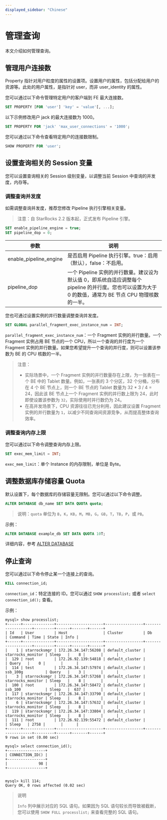 ```yaml
---
displayed_sidebar: "Chinese"
---
```


# 管理查询

本文介绍如何管理查询。

## 管理用户连接数

Property 指针对用户粒度的属性的设置项。设置用户的属性，包括分配给用户的资源等。此处的用户属性，是指针对 user，而非 user_identity 的属性。

您可以通过以下命令管理特定用户的客户端到 FE 最大连接数。

```sql
SET PROPERTY [FOR 'user'] 'key' = 'value'[, ...];
```

以下示例修改用户 jack 的最大连接数为 1000。

```sql
SET PROPERTY FOR 'jack' 'max_user_connections' = '1000';
```

您可以通过以下命令查看特定用户的连接数限制。

```sql
SHOW PROPERTY FOR 'user';
```

## 设置查询相关的 Session 变量

您可以设置查询相关的 Session 级别变量，以调整当前 Session 中查询的并发度，内存等。

### 调整查询并发度

如需调整查询并发度，推荐您修改 Pipeline 执行引擎相关变量。

> 注意：自 StarRocks 2.2 版本起，正式发布 Pipeline 引擎。

```sql
SET enable_pipeline_engine = true;
SET pipeline_dop = 0;
```

| 参数                                 | 说明                                                         |
| ----------------------------------- | ------------------------------------------------------------ |
| enable_pipeline_engine              | 是否启用 Pipeline 执行引擎。true：启用（默认），false：不启用。 |
| pipeline_dop                        | 一个 Pipeline 实例的并行数量。建议设为默认值 0，即系统自适应调整每个 pipeline 的并行度。您也可以设置为大于 0 的数值，通常为 BE 节点 CPU 物理核数的一半。 |

您也可通过设置实例的并行数量调整查询并发度。

```sql
SET GLOBAL parallel_fragment_exec_instance_num = INT;
```

`parallel_fragment_exec_instance_num`：一个 Fragment 实例的并行数量。一个 Fragment 实例占用 BE 节点的一个 CPU，所以一个查询的并行度为一个 Fragment 实例的并行数量。如果您希望提升一个查询的并行度，则可以设置该参数为 BE 的 CPU 核数的一半。

> 注意：
>
> - 实际场景中，一个 Fragment 实例的并行数量存在上限，为一张表在一个 BE 中的 Tablet 数量。例如，一张表的 3 个分区，32 个分桶，分布在 4 个 BE 节点上，则一个 BE 节点的 Tablet 数量为 32 * 3 / 4 = 24，因此该 BE 节点上一个 Fragment 实例的并行数上限为 24，此时即使设置该参数为 `32`，实际使用时并行数仍为 24。
> - 在高并发场景下，CPU 资源往往已充分利用，因此建议设置 Fragment 实例的并行数量为 `1`，以减少不同查询间资源竞争，从而提高整体查询效率。

### 调整查询内存上限

您可以通过以下命令调整查询内存上限。

```sql
SET exec_mem_limit = INT;
```

`exec_mem_limit`：单个 Instance 的内存限制，单位是 Byte。

## 调整数据库存储容量 Quota

默认设置下，每个数据库的存储容量无限制。您可以通过以下命令调整。

```sql
ALTER DATABASE db_name SET DATA QUOTA quota;
```

> 说明：`quota` 单位为 `B`，`K`，`KB`，`M`，`MB`，`G`，`GB`，`T`，`TB`，`P`，或 `PB`。

示例：

```sql
ALTER DATABASE example_db SET DATA QUOTA 10T;
```

详细内容，参考 [ALTER DATABASE](../sql-reference/sql-statements/data-definition/ALTER_DATABASE.md)

## 停止查询

您可以通过以下命令停止某一个连接上的查询。

```sql
KILL connection_id;
```

`connection_id`：特定连接的 ID。您可以通过 `SHOW processlist;` 或者 `select connection_id();` 查看。

示例：

```plain text
mysql> show processlist;
+------+--------------+---------------------+-----------------+-------------------+---------+------+-------+------+
| Id   | User         | Host                | Cluster         | Db                | Command | Time | State | Info |
+------+--------------+---------------------+-----------------+-------------------+---------+------+-------+------+
|    1 | starrocksmgr | 172.26.34.147:56208 | default_cluster | starrocks_monitor | Sleep   |    8 |       |      |
|  129 | root         | 172.26.92.139:54818 | default_cluster |                   | Query   |    0 |       |      |
|  114 | test         | 172.26.34.147:57974 | default_cluster | ssb_100g          | Query   |    3 |       |      |
|    3 | starrocksmgr | 172.26.34.147:57268 | default_cluster | starrocks_monitor | Sleep   |    8 |       |      |
|  100 | root         | 172.26.34.147:58472 | default_cluster | ssb_100           | Sleep   |  637 |       |      |
|  117 | starrocksmgr | 172.26.34.147:33790 | default_cluster | starrocks_monitor | Sleep   |    8 |       |      |
|    6 | starrocksmgr | 172.26.34.147:57632 | default_cluster | starrocks_monitor | Sleep   |    8 |       |      |
|  119 | starrocksmgr | 172.26.34.147:33804 | default_cluster | starrocks_monitor | Sleep   |    8 |       |      |
|  111 | root         | 172.26.92.139:55472 | default_cluster |                   | Sleep   | 2758 |       |      |
+------+--------------+---------------------+-----------------+-------------------+---------+------+-------+------+
9 rows in set (0.00 sec)

mysql> select connection_id();
+-----------------+
| CONNECTION_ID() |
+-----------------+
|              98 |
+-----------------+


mysql> kill 114;
Query OK, 0 rows affected (0.02 sec)
```

> 说明
>
> `Info` 列中展示对应的 SQL 语句。如果因为 SQL 语句较长而导致被截断，您可以使用 `SHOW FULL processlist;` 来查看完整的 SQL 语句。
